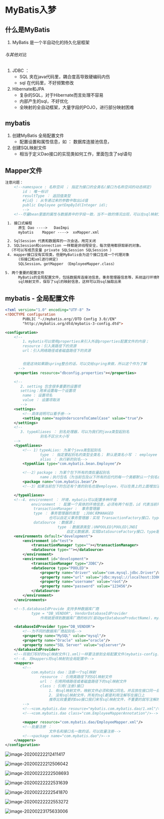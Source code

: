 # MyBatis入梦

## 什么是MyBatis

1. MyBatis 是一个半自动化的持久化层框架



###### 与其他对比

1. JDBC ： 
   - SQL 夹在java代码里，耦合度高导致硬编码内伤
   - sql 在代码里，不好频繁修改
2. Hibernate和JPA
   - 复杂的SQL，对于Hibernate而言处理不容易
   - 内部产生的sql，不好优化
   - 全映射的全自动框架，大量字段的POJO，进行部分映射困难



## mybatis

1. 创建MyBatis 全局配置文件
   - 配置设置和属性信息，如 ： 数据库连接池信息，
2. 创建SQL映射文件
   - 相当于定义Dao接口的实现类如何工作，里面包含了sql语句







## Mapper文件

```xml
注意问题： 
    <!--namespace : 名称空间 ； 指定为接口的全类名(接口为名称空间的动态绑定)
        id : 唯一标识
        resultType ： 返回值类型
        #{id} : 从专递过来的参数中取出id值
        public Employee getEmpById(Integer id);
        -->
    <!--尽量bean里面的属性与数据表中的字段一致，当不一致的情况出现，可以在sql映射文件中添加别名，-->
```

```txt
 1. 接口式编程
      原生 Dao ---->   DaoImpi
      mybatis    Mapper ---->  xxMapper.xml

 2. SqlSession 代表和数据库的一次会话，用完关闭
 3. SQLSession和connection 一样都是非线程安全，每次使用都获取新的对象。
  （不可以写成员变量 private SQLSession SQLSession ）
 4. mapper接口没有实现类，但是MyBatis会为这个接口生成一个代理对象
      (将接口和xml进行绑定)
      SQLSession。getMapper （EmployeeMapper.class）

5. 两个重要的配置文件
      MyBatis的全局配置文件，包括数据库连接池信息，事务管理器信息等，系统运行环境等
      sql映射文件，保存了sql的映射信息，这样可以将sql抽取出来
```







## mybatis - 全局配置文件

```xml
<?xml version="1.0" encoding="UTF-8" ?>
<!DOCTYPE configuration
        PUBLIC "-//mybatis.org//DTD Config 3.0//EN"
        "http://mybatis.org/dtd/mybatis-3-config.dtd">

<configuration>
    <!--
		1、mybatis可以使用properties来引入外部properties配置文件的内容；
		resource：引入类路径下的资源
		url：引入网络路径或者磁盘路径下的资源


		但是这块如果跟spring整合的话，可以交给spring来做，所以这个作为了解
	  -->
    <properties resource="dbconfig.properties"></properties>

    <!--
       2. setting 包含很多重要的设置项
       setting：用来设置每一个设置项
        name : 设置项名
        value ： 设置项取消
       -->
    <settings>
        <!--具体说明可以看手册-->
        <setting name="mapUnderscoreToCamelCase" value="true"/>
    </settings>
    <!--
       3. typeAliases ： 别名处理器，可以为我们的java类型起别名
                别名不区分大小写
    -->
    <typeAliases>
        <!-- 1）typeALias: 为某个java类型起别名
                type ： 指定要起别名的类型全类名； 默认是类名小写 ： employee
                alias ： 执行新的别名-->
        <typeAlias type="com.mybatis.bean.Employee"/>

        <!--2）package : 为某个包下所有的类批量起别名
                name；执行包名（为当前包及以下所有的后代的每一个类都默认一个别名(类名小写)）-->
        <package name="com.mybatis.bean"/>
        <!--3）如果当前包下的包还有个类的别名也是employee，可以在类上的上面增加注解@Alias 改变别名-->

    </typeAliases>
    <!--4. environment ： 环境，mybatis可以配置多种环境
            environment ： 配置一个具体的环境信息，必须有两个标签，id 代表当前环境的唯一标识 ，default指定使用某种环境，可以达到快速切换环境
             transactionManager :  事务管理器
             type ： 事务管理器的类型  ;JDBC和MANAGED
                    也可以自定义事务管理器：实现 TransactionFactory接口，type 指定全类名、
             dataSource ：数据源；
                        type ：数据源类型；UNPOOLED|POOLED|JNDI
                            自定义数据源，实现DataSourceFactory接口，type是全类名-->
    <environments default="development">
        <environment id="test">
            <transactionManager type=""></transactionManager>
            <dataSource type=""></dataSource>
        </environment>
        <environment id="development">
            <transactionManager type="JDBC"/>
            <dataSource type="POOLED">
                <property name="driver" value="com.mysql.jdbc.Driver"/>
                <property name="url" value="jdbc:mysql://localhost:3306/mybatis?useSSL=false"/>
                <property name="username" value="root"/>
                <property name="password" value="123456"/>
            </dataSource>
        </environment>
    </environments>

    <!--5.databaseIdProvide 支持多种数据库厂商
            type = "DB_VENDOR", VendorDatabaseIdProvider
                作用就是得到数据库厂商的标识(驱动getDatabaseProductName)，mybatis就是根据数据库厂商来标记不同的sql-->

    <databaseIdProvider type="DB_VENDOR">
        <!--为不同的数据库厂商起别名-->
        <property name="MySQL" value="mysql"/>
        <property name="Oracle" value="oracle"/>
        <property name="SQL Server" value="sqlserver"/>
    </databaseIdProvider>
    <!--将我们写好的sql映射文件(1.xml)一样要注册到全局配置文件(mybatis-config.xml)中-->
    <!--6. 将mappers将sql映射到全局配置中-->
    <mappers>
        <!--
            com.mybatis dao：注册一个sql映射
                resource ： 引用类路径下的SQl映射文件
                url ： 引用网络路径或者磁盘路径下的sql映射文件
                class : 引用(注册)接口
                    1. 有sql映射文件，映射文件必须和接口同名，并且放在接口同一目录下
                    2. 没有sql映射文件，所有的sql都是利用注解写在接口上
                    推荐比较重要的Dao接口我们来写sql映射文件，不重要的就写注解的方式
        -->
        <!--<com.mybatis.dao resource="mybatis.com.mybatis.dao/1.xml"/>-->
        <!--<com.mybatis.dao class="com.EmployeeMapperAnnotation"/>-->

        <mapper resource="com.mybatis.dao/EmployeeMapper.xml"/>
        <!--批量注册 ：
                    文件名和接口名一致的话，可以批量注册-->
        <!--<package name="com.mybatis.dao"/>-->
    </mappers>
</configuration>
```

![image-20200222212411417](img/image-20200222212411417.png)

![image-20200222212506042](img/image-20200222212506042.png)

![image-20200222222508693](img/image-20200222222508693.png)

![image-20200222222531639](img/image-20200222222531639.png)

![image-20200222222541870](img/image-20200222222541870.png)

![image-20200222222553272](img/image-20200222222553272.png)

![image-20200223175633006](img/image-20200223175633006.png)